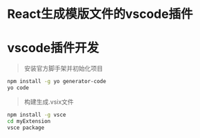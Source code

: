 # React生成模版文件的vscode插件

# vscode插件开发

> 安装官方脚手架并初始化项目

```bash
npm install -g yo generator-code
yo code
```

> 构建生成.vsix文件

```bash
npm install -g vsce
cd myExtension
vsce package
```
